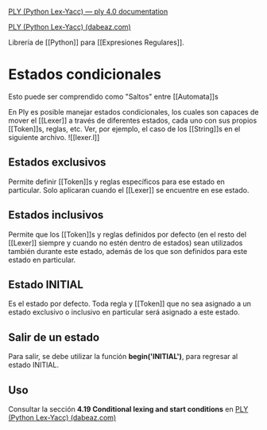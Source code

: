 [PLY (Python Lex-Yacc) — ply 4.0 documentation](https://ply.readthedocs.io/en/latest/index.html)

[PLY (Python Lex-Yacc) (dabeaz.com)](https://www.dabeaz.com/ply/ply.html)

Librería de [[Python]] para [[Expresiones Regulares]].

# Estados condicionales
Esto puede ser comprendido como "Saltos" entre [[Automata]]s

En Ply es posible manejar estados condicionales, los cuales son capaces de mover el [[Lexer]] a través de diferentes estados, cada uno con sus propios [[Token]]s, reglas, etc. Ver, por ejemplo, el caso de los [[String]]s en el siguiente archivo. ![[lexer.l]]

## Estados exclusivos
Permite definir [[Token]]s y reglas específicos para ese estado en particular. Solo aplicaran cuando el [[Lexer]] se encuentre en ese estado.

## Estados inclusivos
Permite que los [[Token]]s y reglas definidos por defecto (en el resto del [[Lexer]] siempre y cuando no estén dentro de estados) sean utilizados también durante este estado, además de los que son definidos para este estado en particular.

## Estado INITIAL
Es el estado por defecto. Toda regla y [[Token]] que no sea asignado a un estado exclusivo o inclusivo en particular será asignado a este estado.

## Salir de un estado
Para salir, se debe utilizar la función **begin('INITIAL')**, para regresar al estado INITIAL. 

## Uso
Consultar la sección **4.19 Conditional lexing and start conditions** en [PLY (Python Lex-Yacc) (dabeaz.com)](https://www.dabeaz.com/ply/ply.html)
